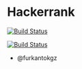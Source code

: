 # Hackerrank 

[![Build Status](https://www.hackerrank.com/wp-content/uploads/2018/08/hackerrank_logo.png)](https://www.hackerrank.com/profile/furkantokgz)

[![Build Status](https://static.licdn.com/aero-v1/sc/h/aahlc8ivbnmk0t3eyz8as5gvr)](https://www.linkedin.com/in/furkan-tokgoz/)


- @furkantokgz
